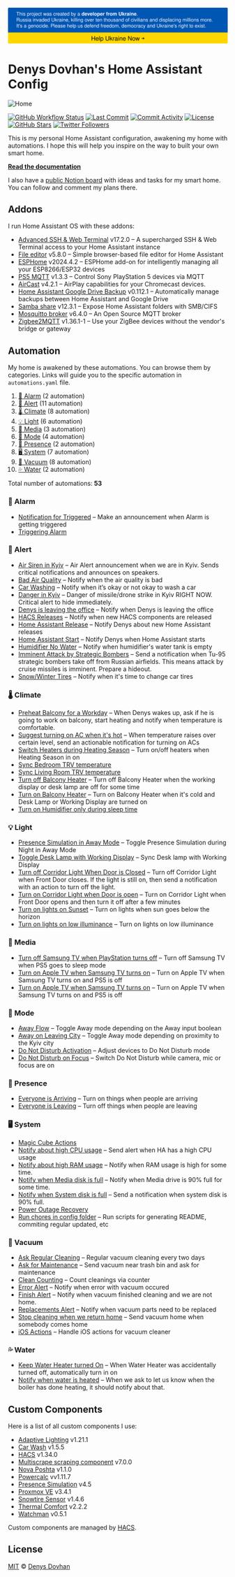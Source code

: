 [![SWUbanner](https://raw.githubusercontent.com/vshymanskyy/StandWithUkraine/main/banner-direct-single.svg)](https://stand-with-ukraine.pp.ua/)

# Denys Dovhan's Home Assistant Config

![Home](https://user-images.githubusercontent.com/3459374/152371766-1d2a1e17-34d3-4fe6-9e6d-aded02f14de1.png)

[![GitHub Workflow Status][github-img]][github-url]
[![Last Commit][last-commit-img]][github-url]
[![Commit Activity][commit-activity-img]][github-url]
[![License][license-img]][license-url]
[![GitHub Stars][stars-img]][github-url]
[![Twitter Followers][twitter-img]][twitter-url]

This is my personal Home Assistant configuration, awakening my home with automations. I hope this will help you inspire on the way to built your own smart home.

[**Read the documentation**](https://denysdovhan.com/smart-home)

I also have a [public Notion board](https://www.notion.so/denysdovhan/f09ea06da5db4cfa84d3ca50417b93b2?v=5fccab53c2fd4ac188ee0b92c2ca1cb9) with ideas and tasks for my smart home. You can follow and comment my plans there.

## Addons

I run Home Assistant OS with these addons:

<!-- start-addons -->

- [Advanced SSH & Web Terminal](https://github.com/hassio-addons/addon-ssh) v17.2.0 – A supercharged SSH & Web Terminal access to your Home Assistant instance
- [File editor](https://github.com/home-assistant/addons/tree/master/configurator) v5.8.0 – Simple browser-based file editor for Home Assistant
- [ESPHome](https://esphome.io/) v2024.4.2 – ESPHome add-on for intelligently managing all your ESP8266/ESP32 devices
- [PS5 MQTT](https://github.com/FunkeyFlo/ps5-mqtt/tree/main/add-ons/ps5-mqtt) v1.3.3 – Control Sony PlayStation 5 devices via MQTT
- [AirCast](https://github.com/hassio-addons/addon-aircast) v4.2.1 – AirPlay capabilities for your Chromecast devices.
- [Home Assistant Google Drive Backup](https://github.com/sabeechen/hassio-google-drive-backup) v0.112.1 – Automatically manage backups between Home Assistant and Google Drive
- [Samba share](https://github.com/home-assistant/addons/tree/master/samba) v12.3.1 – Expose Home Assistant folders with SMB/CIFS
- [Mosquitto broker](https://github.com/home-assistant/addons/tree/master/mosquitto) v6.4.0 – An Open Source MQTT broker
- [Zigbee2MQTT](https://github.com/zigbee2mqtt/hassio-zigbee2mqtt/tree/master/zigbee2mqtt) v1.36.1-1 – Use your ZigBee devices without the vendor's bridge or gateway
<!-- end-addons -->

## Automation

My home is awakened by these automations. You can browse them by categories. Links will guide you to the specific automation in `automations.yaml` file.

<!-- start-automations -->

1. [🚨 Alarm](#-alarm) (2 automation)
1. [🔔 Alert](#-alert) (11 automation)
1. [🌡️ Climate](#-climate) (8 automation)
1. [💡 Light](#-light) (6 automation)
1. [🎵 Media](#-media) (3 automation)
1. [🚦 Mode](#-mode) (4 automation)
1. [🔘 Presence](#-presence) (2 automation)
1. [🖥️ System](#-system) (7 automation)
1. [🧹 Vacuum](#-vacuum) (8 automation)
1. [💦 Water](#-water) (2 automation)

Total number of automations: **53**️

### 🚨 Alarm

- [Notification for Triggered](https://github.com/denysdovhan/home-assistant-config/blob/14372d3f64090a268435a7a8fbfc650051a54f5c/automations.yaml#L75) – Make an announcement when Alarm is getting triggered
- [Triggering Alarm](https://github.com/denysdovhan/home-assistant-config/blob/14372d3f64090a268435a7a8fbfc650051a54f5c/automations.yaml#L52)

### 🔔 Alert

- [Air Siren in Kyiv](https://github.com/denysdovhan/home-assistant-config/blob/14372d3f64090a268435a7a8fbfc650051a54f5c/automations.yaml#L1) – Air Alert announcement when we are in Kyiv. Sends critical notifications and announces on speakers.
- [Bad Air Quality](https://github.com/denysdovhan/home-assistant-config/blob/14372d3f64090a268435a7a8fbfc650051a54f5c/automations.yaml#L364) – Notify when the air quality is bad
- [Car Washing](https://github.com/denysdovhan/home-assistant-config/blob/14372d3f64090a268435a7a8fbfc650051a54f5c/automations.yaml#L424) – Notify when it’s okay or not okay to wash a car
- [Danger in Kyiv](https://github.com/denysdovhan/home-assistant-config/blob/14372d3f64090a268435a7a8fbfc650051a54f5c/automations.yaml#L2173) – Danger of missile/drone strike in Kyiv RIGHT NOW. Critical alert to hide immediately.
- [Denys is leaving the office](https://github.com/denysdovhan/home-assistant-config/blob/14372d3f64090a268435a7a8fbfc650051a54f5c/automations.yaml#L2041) – Notify when Denys is leaving the office
- [HACS Releases](https://github.com/denysdovhan/home-assistant-config/blob/14372d3f64090a268435a7a8fbfc650051a54f5c/automations.yaml#L275) – Notify when new HACS components are released
- [Home Assistant Release](https://github.com/denysdovhan/home-assistant-config/blob/14372d3f64090a268435a7a8fbfc650051a54f5c/automations.yaml#L244) – Notify Denys about new Home Assistant releases
- [Home Assistant Start](https://github.com/denysdovhan/home-assistant-config/blob/14372d3f64090a268435a7a8fbfc650051a54f5c/automations.yaml#L318) – Notify Denys when Home Assistant starts
- [Humidifier No Water](https://github.com/denysdovhan/home-assistant-config/blob/14372d3f64090a268435a7a8fbfc650051a54f5c/automations.yaml#L398) – Notify when humidifier's water tank is empty
- [Imminent Attack by Strategic Bombers](https://github.com/denysdovhan/home-assistant-config/blob/14372d3f64090a268435a7a8fbfc650051a54f5c/automations.yaml#L2258) – Send a notification when Tu-95 strategic bombers take off from Russian airfields. This means attack by cruise missiles is imminent. Prepare a hideout.
- [Snow/Winter Tires](https://github.com/denysdovhan/home-assistant-config/blob/14372d3f64090a268435a7a8fbfc650051a54f5c/automations.yaml#L474) – Notify when it's time to change car tires

### 🌡️ Climate

- [Preheat Balcony for a Workday](https://github.com/denysdovhan/home-assistant-config/blob/14372d3f64090a268435a7a8fbfc650051a54f5c/automations.yaml#L730) – When Denys wakes up, ask if he is going to work on balcony, start heating and notify when temperature is comfortable.
- [Suggest turning on AC when it's hot](https://github.com/denysdovhan/home-assistant-config/blob/14372d3f64090a268435a7a8fbfc650051a54f5c/automations.yaml#LNone) – When temperature raises over certain level, send an actionable notification for turning on ACs
- [Switch Heaters during Heating Season](https://github.com/denysdovhan/home-assistant-config/blob/14372d3f64090a268435a7a8fbfc650051a54f5c/automations.yaml#L565) – Turn on/off heaters when Heating Season in on
- [Sync Bedroom TRV temperature](https://github.com/denysdovhan/home-assistant-config/blob/14372d3f64090a268435a7a8fbfc650051a54f5c/automations.yaml#L556)
- [Sync Living Room TRV temperature](https://github.com/denysdovhan/home-assistant-config/blob/14372d3f64090a268435a7a8fbfc650051a54f5c/automations.yaml#L547)
- [Turn off Balcony Heater](https://github.com/denysdovhan/home-assistant-config/blob/14372d3f64090a268435a7a8fbfc650051a54f5c/automations.yaml#L678) – Turn off Balcony Heater when the working display or desk lamp are off for some time
- [Turn on Balcony Heater](https://github.com/denysdovhan/home-assistant-config/blob/14372d3f64090a268435a7a8fbfc650051a54f5c/automations.yaml#L638) – Turn on Balcony Heater when it's cold and Desk Lamp or Working Display are turned on
- [Turn on Humidifier only during sleep time](https://github.com/denysdovhan/home-assistant-config/blob/14372d3f64090a268435a7a8fbfc650051a54f5c/automations.yaml#L1781)

### 💡 Light

- [Presence Simulation in Away Mode](https://github.com/denysdovhan/home-assistant-config/blob/14372d3f64090a268435a7a8fbfc650051a54f5c/automations.yaml#L1116) – Toggle Presence Simulation during Night in Away Mode
- [Toggle Desk Lamp with Working Display](https://github.com/denysdovhan/home-assistant-config/blob/14372d3f64090a268435a7a8fbfc650051a54f5c/automations.yaml#L1031) – Sync Desk lamp with Working Display
- [Turn off Corridor Light When Door is Closed](https://github.com/denysdovhan/home-assistant-config/blob/14372d3f64090a268435a7a8fbfc650051a54f5c/automations.yaml#L955) – Turn off Corridor Light when Front Door closes. If the light is still on, then send a notification with an action to turn off the light.
- [Turn on Corridor Light when Door is open](https://github.com/denysdovhan/home-assistant-config/blob/14372d3f64090a268435a7a8fbfc650051a54f5c/automations.yaml#L932) – Turn on Corridor Light when Front Door opens and then turn it off after a few minutes
- [Turn on lights on Sunset](https://github.com/denysdovhan/home-assistant-config/blob/14372d3f64090a268435a7a8fbfc650051a54f5c/automations.yaml#L824) – Turn on lights when sun goes below the horizon
- [Turn on lights on low illuminance](https://github.com/denysdovhan/home-assistant-config/blob/14372d3f64090a268435a7a8fbfc650051a54f5c/automations.yaml#L873) – Turn on lights on low illuminance

### 🎵 Media

- [Turn off Samsung TV when PlayStation turns off](https://github.com/denysdovhan/home-assistant-config/blob/14372d3f64090a268435a7a8fbfc650051a54f5c/automations.yaml#L95) – Turn off Samsung TV when PS5 goes to sleep mode
- [Turn on Apple TV when Samsung TV turns on](https://github.com/denysdovhan/home-assistant-config/blob/14372d3f64090a268435a7a8fbfc650051a54f5c/automations.yaml#L1950) – Turn on Apple TV when Samsung TV turns on and PS5 is off
- [Turn on Apple TV when Samsung TV turns on](https://github.com/denysdovhan/home-assistant-config/blob/14372d3f64090a268435a7a8fbfc650051a54f5c/automations.yaml#L1950) – Turn on Apple TV when Samsung TV turns on and PS5 is off

### 🚦 Mode

- [Away Flow](https://github.com/denysdovhan/home-assistant-config/blob/14372d3f64090a268435a7a8fbfc650051a54f5c/automations.yaml#L1082) – Toggle Away mode depending on the Away input boolean
- [Away on Leaving City](https://github.com/denysdovhan/home-assistant-config/blob/14372d3f64090a268435a7a8fbfc650051a54f5c/automations.yaml#L1092) – Toggle Away mode depending on proximity to the Kyiv city
- [Do Not Disturb Activation](https://github.com/denysdovhan/home-assistant-config/blob/14372d3f64090a268435a7a8fbfc650051a54f5c/automations.yaml#L1047) – Adjust devices to Do Not Disturb mode
- [Do Not Disturb on Focus](https://github.com/denysdovhan/home-assistant-config/blob/14372d3f64090a268435a7a8fbfc650051a54f5c/automations.yaml#L1064) – Switch Do Not Disturb while camera, mic or focus are on

### 🔘 Presence

- [Everyone is Arriving](https://github.com/denysdovhan/home-assistant-config/blob/14372d3f64090a268435a7a8fbfc650051a54f5c/automations.yaml#L1144) – Turn on things when people are arriving
- [Everyone is Leaving](https://github.com/denysdovhan/home-assistant-config/blob/14372d3f64090a268435a7a8fbfc650051a54f5c/automations.yaml#L1224) – Turn off things when people are leaving

### 🖥️ System

- [Magic Cube Actions](https://github.com/denysdovhan/home-assistant-config/blob/14372d3f64090a268435a7a8fbfc650051a54f5c/automations.yaml#L122)
- [Notify about high CPU usage](https://github.com/denysdovhan/home-assistant-config/blob/14372d3f64090a268435a7a8fbfc650051a54f5c/automations.yaml#L2075) – Send alert when HA has a high CPU usage
- [Notify about high RAM usage](https://github.com/denysdovhan/home-assistant-config/blob/14372d3f64090a268435a7a8fbfc650051a54f5c/automations.yaml#L2106) – Notify when RAM usage is high for some time.
- [Notify when Media disk is full](https://github.com/denysdovhan/home-assistant-config/blob/14372d3f64090a268435a7a8fbfc650051a54f5c/automations.yaml#L338) – Notify when Media drive is 90% full for some time.
- [Notify when System disk is full](https://github.com/denysdovhan/home-assistant-config/blob/14372d3f64090a268435a7a8fbfc650051a54f5c/automations.yaml#L2143) – Send a notification when system disk is 90% full.
- [Power Outage Recovery](https://github.com/denysdovhan/home-assistant-config/blob/14372d3f64090a268435a7a8fbfc650051a54f5c/automations.yaml#L1723)
- [Run chores in config folder](https://github.com/denysdovhan/home-assistant-config/blob/14372d3f64090a268435a7a8fbfc650051a54f5c/automations.yaml#L2029) – Run scripts for generating README, commiting regular updated, etc

### 🧹 Vacuum

- [Ask Regular Cleaning](https://github.com/denysdovhan/home-assistant-config/blob/14372d3f64090a268435a7a8fbfc650051a54f5c/automations.yaml#L1296) – Regular vacuum cleaning every two days
- [Ask for Maintenance](https://github.com/denysdovhan/home-assistant-config/blob/14372d3f64090a268435a7a8fbfc650051a54f5c/automations.yaml#L1435) – Send vacuum near trash bin and ask for maintenance
- [Clean Counting](https://github.com/denysdovhan/home-assistant-config/blob/14372d3f64090a268435a7a8fbfc650051a54f5c/automations.yaml#L2012) – Count cleanings via counter
- [Error Alert](https://github.com/denysdovhan/home-assistant-config/blob/14372d3f64090a268435a7a8fbfc650051a54f5c/automations.yaml#L1407) – Notify when error with vacuum occured
- [Finish Alert](https://github.com/denysdovhan/home-assistant-config/blob/14372d3f64090a268435a7a8fbfc650051a54f5c/automations.yaml#L1374) – Notify when vacuum finished cleaning and we are not home.
- [Replacements Alert](https://github.com/denysdovhan/home-assistant-config/blob/14372d3f64090a268435a7a8fbfc650051a54f5c/automations.yaml#L1504) – Notify when vacuum parts need to be replaced
- [Stop cleaning when we return home](https://github.com/denysdovhan/home-assistant-config/blob/14372d3f64090a268435a7a8fbfc650051a54f5c/automations.yaml#L1356) – Send vacuum home when somebody comes home
- [iOS Actions](https://github.com/denysdovhan/home-assistant-config/blob/14372d3f64090a268435a7a8fbfc650051a54f5c/automations.yaml#L1584) – Handle iOS actions for vacuum cleaner

### 💦 Water

- [Keep Water Heater turned On](https://github.com/denysdovhan/home-assistant-config/blob/14372d3f64090a268435a7a8fbfc650051a54f5c/automations.yaml#L1985) – When Water Heater was accidentally turned off, automatically turn in on
- [Notify when water is heated](https://github.com/denysdovhan/home-assistant-config/blob/14372d3f64090a268435a7a8fbfc650051a54f5c/automations.yaml#L1655) – When we ask to let us know when the boiler has done heating, it should notify about that.
<!-- end-automations -->

## Custom Components

Here is a list of all custom components I use:

<!-- start-custom-components -->

- [Adaptive Lighting](https://github.com/basnijholt/adaptive-lighting#readme) v1.21.1
- [Car Wash](https://github.com/Limych/ha-car_wash) v1.5.5
- [HACS](https://hacs.xyz/docs/configuration/start) v1.34.0
- [Multiscrape scraping component](https://github.com/danieldotnl/ha-multiscrape) v7.0.0
- [Nova Poshta](https://github.com/krasnoukhov/homeassistant-nova-poshta) v1.1.0
- [Powercalc](https://github.com/bramstroker/homeassistant-powercalc) vv1.11.7
- [Presence Simulation](https://github.com/slashback100/presence_simulation) v4.5
- [Proxmox VE](https://github.com/dougiteixeira/proxmoxve) v3.4.1
- [Snowtire Sensor](https://github.com/Limych/ha-snowtire) v1.4.6
- [Thermal Comfort](https://github.com/dolezsa/thermal_comfort/blob/master/README.md) v2.2.2
- [Watchman](https://github.com/dummylabs/thewatchman) v0.5.1
<!-- end-custom-components -->

Custom components are managed by [HACS](https://hacs.xyz/).

## License

[MIT][license-url] © [Denys Dovhan][denysdovhan]

<!-- References -->

[github-url]: https://github.com/denysdovhan/home-assistant-config
[github-img]: https://img.shields.io/github/actions/workflow/status/denysdovhan/home-assistant-config/homeassistant.yml?style=flat-square
[last-commit-img]: https://img.shields.io/github/last-commit/denysdovhan/home-assistant-config?style=flat-square
[commit-activity-img]: https://img.shields.io/github/commit-activity/m/denysdovhan/home-assistant-config?style=flat-square
[license-url]: https://github.com/denysdovhan/home-assistant-config/blob/master/LICENSE
[license-img]: https://img.shields.io/github/license/denysdovhan/home-assistant-config?style=flat-square
[twitter-url]: https://twitter.com/denysdovhan
[twitter-img]: https://img.shields.io/twitter/follow/denysdovhan?label=Follow
[stars-img]: https://img.shields.io/github/stars/denysdovhan/home-assistant-config?style=social
[denysdovhan]: https://denysdovhan.com
